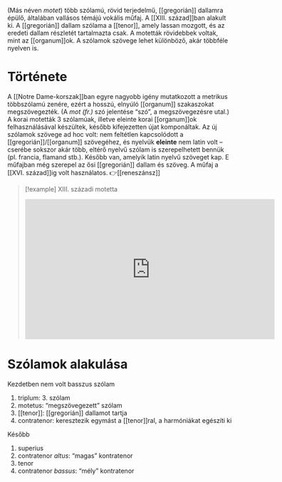 (Más néven *motet*) több szólamú, rövid terjedelmű, [[gregorián]] dallamra épülő, általában vallásos témájú vokális műfaj. A [[XIII. század]]ban alakult ki. A [[gregorián]] dallam szólama a [[tenor]], amely lassan mozgott, és az eredeti dallam részletét tartalmazta csak. A motetták rövidebbek voltak, mint az [[organum]]ok. A szólamok szövege lehet különböző, akár többféle nyelven is.
# Története
A [[Notre Dame-korszak]]ban egyre nagyobb igény mutatkozott a metrikus többszólamú zenére, ezért a hosszú, elnyúló [[organum]] szakaszokat megszövegezték. (A *mot (fr.)* szó jelentése “szó”, a megszövegezésre utal.) A korai motetták 3 szólamúak, illetve eleinte korai [[organum]]ok felhasználásával készültek, később kifejezetten újat komponáltak. Az új szólamok szövege ad hoc volt: nem feltétlen kapcsolódott a [[gregorián]]/[[organum]] szövegéhez, és nyelvük **eleinte** nem latin volt – cserébe sokszor akár több, eltérő nyelvű szólam is szerepelhetett bennük (pl. francia, flamand stb.). Később van, amelyik latin nyelvű szöveget kap.
E műfajban még szerepel az ősi [[gregorián]] dallam és szöveg.
A műfaj a [[XVI. század]]ig volt használatos. 👉[[reneszánsz]]

>[!example] XIII. századi motetta
><iframe width="560" height="315" src="https://www.youtube-nocookie.com/embed/SvAMe9rTsKc?si=mpkXnGkFlADbUkxX" title="YouTube video player" frameborder="0" allow="accelerometer; autoplay; clipboard-write; encrypted-media; gyroscope; picture-in-picture; web-share" allowfullscreen></iframe>
# Szólamok alakulása
Kezdetben nem volt basszus szólam
1. triplum: 3. szólam
2. motetus: “megszövegezett” szólam
3. [[tenor]]: [[gregorián]] dallamot tartja
4. contratenor: keresztezik egymást a [[tenor]]ral, a harmóniákat egészíti ki

Később

1. superius
2. contratenor *altus*: “magas” kontratenor
3. tenor
4. contratenor *bassus*: “mély” kontratenor